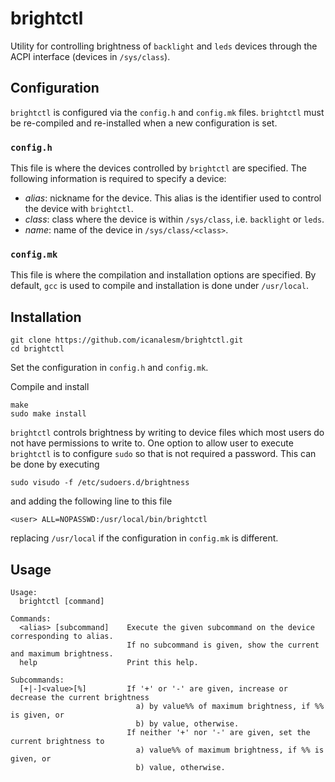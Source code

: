 # brightctl

Utility for controlling brightness of `backlight` and `leds` devices through the ACPI interface (devices in `/sys/class`).

## Configuration

`brightctl` is configured via the `config.h` and `config.mk` files. `brightctl` must be re-compiled and re-installed when a new configuration is set.

### `config.h`

This file is where the devices controlled by `brightctl` are specified. The following information is required to specify a device:

* *alias*: nickname for the device. This alias is the identifier used to control the device with `brightctl`.
* *class*: class where the device is within `/sys/class`, i.e. `backlight` or `leds`.
* *name*: name of the device in `/sys/class/<class>`.

### `config.mk`

This file is where the compilation and installation options are specified. By default, `gcc` is used to compile and installation is done under `/usr/local`.

## Installation

```
git clone https://github.com/icanalesm/brightctl.git
cd brightctl
```

Set the configuration in `config.h` and `config.mk`.

Compile and install

```
make
sudo make install
```

`brightctl` controls brightness by writing to device files which most users do not have permissions to write to. One option to allow user *<user>* to execute `brightctl` is to configure `sudo` so that *<user>* is not required a password. This can be done by executing

```
sudo visudo -f /etc/sudoers.d/brightness
```

and adding the following line to this file

```
<user> ALL=NOPASSWD:/usr/local/bin/brightctl
```

replacing `/usr/local` if the configuration in `config.mk` is different.

## Usage

```
Usage:
  brightctl [command]

Commands:
  <alias> [subcommand]    Execute the given subcommand on the device corresponding to alias.
                          If no subcommand is given, show the current and maximum brightness.
  help                    Print this help.

Subcommands:
  [+|-]<value>[%]         If '+' or '-' are given, increase or decrease the current brightness
                            a) by value%% of maximum brightness, if %% is given, or
                            b) by value, otherwise.
                          If neither '+' nor '-' are given, set the current brightness to
                            a) value%% of maximum brightness, if %% is given, or
                            b) value, otherwise.
```

